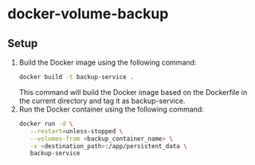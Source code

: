# docker-volume-backup
## Setup
1. Build the Docker image using the following command:
    ```bash
    docker build -t backup-service .
    ```
    This command will build the Docker image based on the Dockerfile in the current directory 
    and tag it as backup-service.
2. Run the Docker container using the following command:
    ```bash
   docker run -d \
       --restart=unless-stopped \
       --volumes-from <backup_container_name> \
       -v <destination_path>:/app/persistent_data \
       backup-service
    ```
